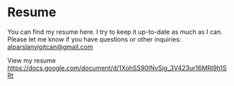 # Resume
You can find my resume here. I try to keep it up-to-date as much as I can. Please let me know if you have questions or other inquiries:
alparslanyigitcan@gmail.com

View my resume <a href="https://docs.google.com/document/d/1XohSS90lNvSjg_3V423ur16MRl9h1SRt" target="_blank">https://docs.google.com/document/d/1XohSS90lNvSjg_3V423ur16MRl9h1SRt</a>
